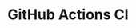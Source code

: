 # GitHub Actions CI
































































































































































































































































































































































































































































































































































































































































































































































































































































































































































































































































































































































































































































































































































































































































































































































































































































































































































































































































































































































































































































































































































































































































































































































































































































































































































































































































































































































































































































































































































































